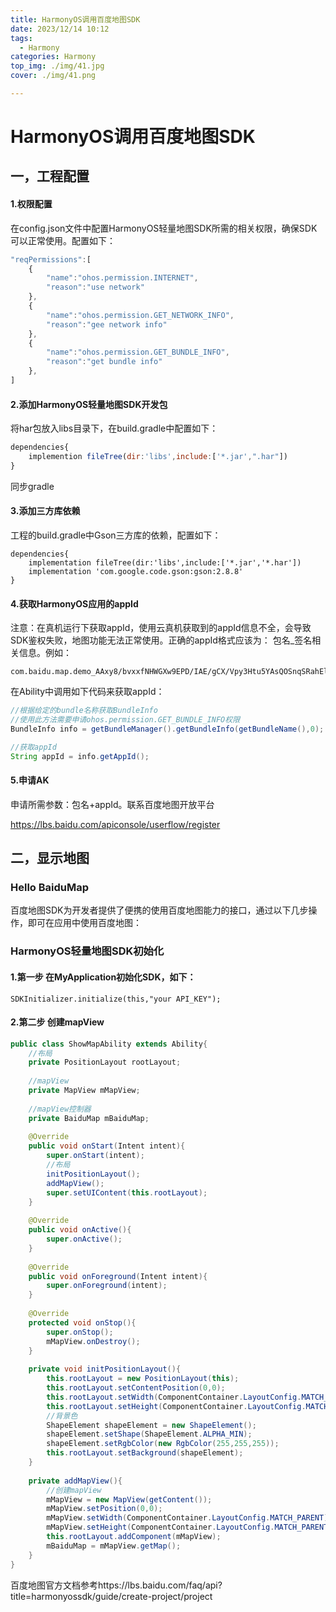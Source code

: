 ```yaml
---
title: HarmonyOS调用百度地图SDK
date: 2023/12/14 10:12
tags: 
  - Harmony
categories: Harmony
top_img: ./img/41.jpg
cover: ./img/41.png

---
```




# HarmonyOS调用百度地图SDK



## 一，工程配置

#### 1.权限配置

在config.json文件中配置HarmonyOS轻量地图SDK所需的相关权限，确保SDK可以正常使用。配置如下：

```js
"reqPermissions":[
    {
        "name":"ohos.permission.INTERNET",
        "reason":"use network"
    },
    {
        "name":"ohos.permission.GET_NETWORK_INFO",
        "reason":"gee network info"
    },
    {
        "name":"ohos.permission.GET_BUNDLE_INFO",
        "reason":"get bundle info"
    },
]
```



#### 2.添加HarmonyOS轻量地图SDK开发包

将har包放入libs目录下，在build.gradle中配置如下：

```js
dependencies{
    implemention fileTree(dir:'libs',include:['*.jar',".har"])
}
```

同步gradle



#### 3.添加三方库依赖

工程的build.gradle中Gson三方库的依赖，配置如下：

```
dependencies{
	implementation fileTree(dir:'libs',include:['*.jar','*.har'])
	implementation 'com.google.code.gson:gson:2.8.8'
}
```



#### 4.获取HarmonyOS应用的appId

注意：在真机运行下获取appId，使用云真机获取到的appId信息不全，会导致SDK鉴权失败，地图功能无法正常使用。正确的appId格式应该为：
包名_签名相关信息。例如：

```
com.baidu.map.demo_AAxy8/bvxxfNHWGXw9EPD/IAE/gCX/Vpy3Htu5YAsQOSnqSRahEl/zszGCunwxvDxoDMrQ+yVJCogPi7kMSouow= 
```

在Ability中调用如下代码来获取appId：

```java
//根据给定的bundle名称获取BundleInfo
//使用此方法需要申请ohos.permission.GET_BUNDLE_INFO权限
BundleInfo info = getBundleManager().getBundleInfo(getBundleName(),0);

//获取appId
String appId = info.getAppId();
```



#### 5.申请AK

申请所需参数：包名+appId。联系百度地图开放平台

https://lbs.baidu.com/apiconsole/userflow/register





## 二，显示地图

### Hello BaiduMap

百度地图SDK为开发者提供了便携的使用百度地图能力的接口，通过以下几步操作，即可在应用中使用百度地图：

### HarmonyOS轻量地图SDK初始化

#### 1.第一步 在MyApplication初始化SDK，如下：

```
SDKInitializer.initialize(this,"your API_KEY");
```

#### 2.第二步 创建mapView

```java
public class ShowMapAbility extends Ability{
    //布局
    private PositionLayout rootLayout;
    
    //mapView
    private MapView mMapView;
    
    //mapView控制器
    private BaiduMap mBaiduMap;
    
    @Override
    public void onStart(Intent intent){
        super.onStart(intent);
        //布局
        initPositionLayout();
        addMapView();
        super.setUIContent(this.rootLayout);
    }
    
    @Override
    public void onActive(){
        super.onActive();
    }
    
    @Override
    public void onForeground(Intent intent){
        super.onForeground(intent);
    }
    
    @Override
    protected void onStop(){
        super.onStop();
        mMapView.onDestroy();
    }
    
    private void initPositionLayout(){
        this.rootLayout = new PositionLayout(this);
        this.rootLayout.setContentPosition(0,0);
        this.rootLayout.setWidth(ComponentContainer.LayoutConfig.MATCH_PARENT);
        this.rootLayout.setHeight(ComponentContainer.LayoutConfig.MATCH_PARENT);
        //背景色
        ShapeElement shapeElement = new ShapeElement();
        shapeElement.setShape(ShapeElement.ALPHA_MIN);
        shapeElement.setRgbColor(new RgbColor(255,255,255));
        this.rootLayout.setBackground(shapeElement);
    }
    
    private addMapView(){
        //创建mapView
        mMapView = new MapView(getContent());
        mMapView.setPosition(0,0);
        mMapView.setWidth(ComponentContainer.LayoutConfig.MATCH_PARENT);
        mMapView.setHeight(ComponentContainer.LayoutConfig.MATCH_PARENT);
        this.rootLayout.addComponent(mMapView);
        mBaiduMap = mMapView.getMap();
    }
}
```



百度地图官方文档参考https://lbs.baidu.com/faq/api?title=harmonyossdk/guide/create-project/project
